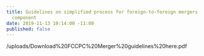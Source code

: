 ```yaml
---
title: Guidelines on simplified process for foreign-to-foreign mergers with Nigerian
  component
date: 2019-11-13 10:14:00 -11:00
published: false
---
```


/uploads/Download%20FCCPC%20Merger%20guidelines%20here.pdf